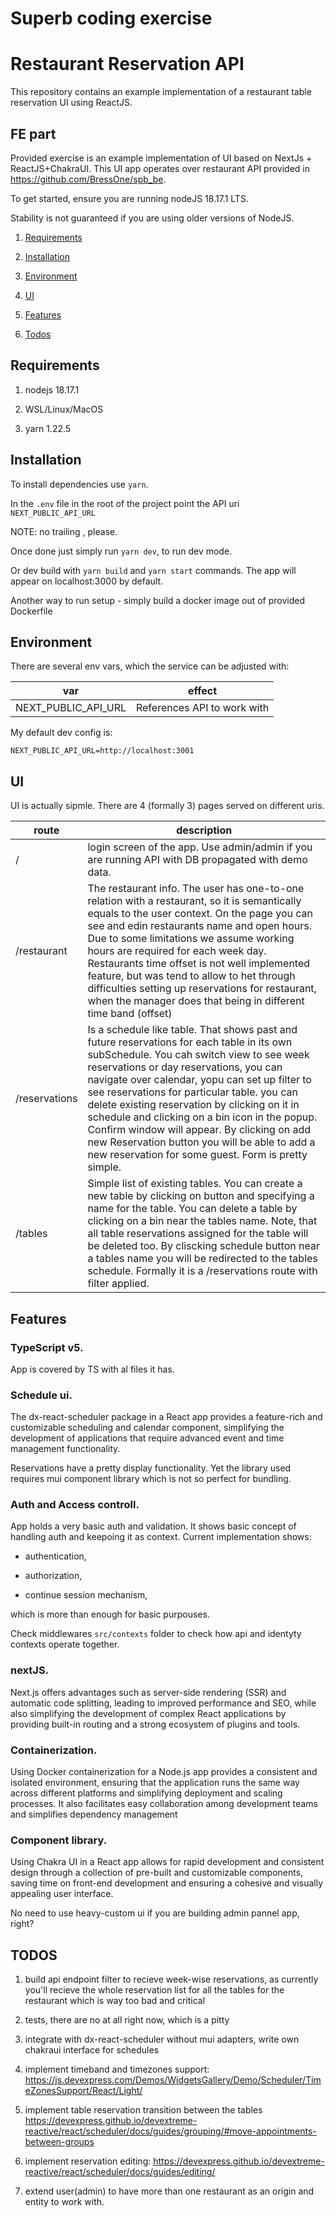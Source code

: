 # Superb coding exercise

# Restaurant Reservation API

This repository contains an example implementation of a restaurant table reservation UI using ReactJS.

## FE part

Provided exercise is an example implementation of UI based on NextJs + ReactJS+ChakraUI. This UI app operates over restaurant API provided in https://github.com/BressOne/spb_be.

To get started, ensure you are running nodeJS 18.17.1 LTS.

Stability is not guaranteed if you are using older versions of NodeJS.

1. [Requirements](##Requirements)

2. [Installation](##Installation)

3. [Environment](##Environment)

4. [UI](##UI)

5. [Features](##Features)

6. [Todos](##Todos)

## Requirements

1. nodejs 18.17.1

2. WSL/Linux/MacOS

3. yarn 1.22.5

## Installation

To install dependencies use `yarn`.

In the `.env` file in the root of the project point the API uri `NEXT_PUBLIC_API_URL`

NOTE: no trailing , please.

Once done just simply run `yarn dev`, to run dev mode.

Or dev build with `yarn build` and `yarn start` commands. The app will appear on localhost:3000 by default.

Another way to run setup - simply build a docker image out of provided Dockerfile

## Environment

There are several env vars, which the service can be adjusted with:

| var                 | effect                      |
| ------------------- | --------------------------- |
| NEXT_PUBLIC_API_URL | References API to work with |

My default dev config is:

    NEXT_PUBLIC_API_URL=http://localhost:3001

## UI

UI is actually sipmle. There are 4 (formally 3) pages served on different uris.


| route | description |
| - | - | 
| / | login screen of the app. Use admin/admin if you are running API with DB propagated with demo data. |
| /restaurant | The restaurant info. The user has one-to-one relation with a restaurant, so it is semantically equals to the user context. On the page you can see and edin restaurants name and open hours. Due to some limitations we assume working hours are required for each week day. Restaurants time offset is not well implemented feature, but was tend to allow to het through difficulties setting up reservations for restaurant, when the manager does that being in different time band (offset) |
| /reservations | Is a schedule like table. That shows past and future reservations for each table in its own subSchedule. You cah switch view to see week reservations or day reservations, you can navigate over calendar, yopu can set up filter to see reservations for particular table. you can delete existing reservation by clicking on it in schedule and clicking on a bin icon in the popup. Confirm window will appear. By clicking on add new Reservation button you will be able to add a new reservation for some guest. Form is pretty simple. |
| /tables | Simple list of existing tables. You can create a new table by clicking on button and specifying a name for the table. You can delete a table by clicking on a bin near the tables name. Note, that all table reservations assigned for the table will be deleted too. By cliscking schedule button near a tables name you will be redirected to the tables schedule. Formally it is a /reservations route with filter applied.                                                                                                         |     |

## Features

### TypeScript v5.

App is covered by TS with al files it has.

### Schedule ui.

The dx-react-scheduler package in a React app provides a feature-rich and customizable scheduling and calendar component, simplifying the development of applications that require advanced event and time management functionality.

Reservations have a pretty display functionality. Yet the library used requires mui component library which is not so perfect for bundling.

### Auth and Access controll.

App holds a very basic auth and validation. It shows basic concept of handling auth and keepoing it as context. Current implementation shows:

- authentication,

- authorization,

- continue session mechanism,

which is more than enough for basic purpouses.

Check middlewares `src/contexts` folder to check how api and identyty contexts operate together.

### nextJS.

Next.js offers advantages such as server-side rendering (SSR) and automatic code splitting, leading to improved performance and SEO, while also simplifying the development of complex React applications by providing built-in routing and a strong ecosystem of plugins and tools.

### Containerization.

Using Docker containerization for a Node.js app provides a consistent and isolated environment, ensuring that the application runs the same way across different platforms and simplifying deployment and scaling processes. It also facilitates easy collaboration among development teams and simplifies dependency management

### Component library.

Using Chakra UI in a React app allows for rapid development and consistent design through a collection of pre-built and customizable components, saving time on front-end development and ensuring a cohesive and visually appealing user interface.

No need to use heavy-custom ui if you are building admin pannel app, right?

## TODOS

1. build api endpoint filter to recieve week-wise reservations, as currently you'll recieve the whole reservation list for all the tables for the restaurant which is way too bad and critical

2. tests, there are no at all right now, which is a pitty

3. integrate with dx-react-scheduler without mui adapters, write own chakraui interface for schedules

4. implement timeband and timezones support: https://js.devexpress.com/Demos/WidgetsGallery/Demo/Scheduler/TimeZonesSupport/React/Light/

5. implement table reservation transition between the tables https://devexpress.github.io/devextreme-reactive/react/scheduler/docs/guides/grouping/#move-appointments-between-groups

6. implement reservation editing: https://devexpress.github.io/devextreme-reactive/react/scheduler/docs/guides/editing/

7. extend user(admin) to have more than one restaurant as an origin and entity to work with.
